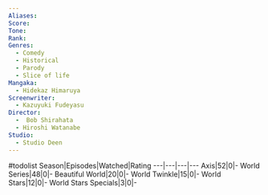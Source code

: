 ```yaml
---
Aliases:
Score:
Tone: 
Rank:
Genres:
  - Comedy
  - Historical
  - Parody
  - Slice of life
Mangaka:
  - Hidekaz Himaruya
Screenwriter:
  - Kazuyuki Fudeyasu
Director:
  -  Bob Shirahata
  - Hiroshi Watanabe
Studio:
  - Studio Deen
---
```

#todolist
Season|Episodes|Watched|Rating
---|---|---|---
Axis|52|0|-
World Series|48|0|-
Beautiful World|20|0|-
World Twinkle|15|0|-
World Stars|12|0|-
World Stars Specials|3|0|-
